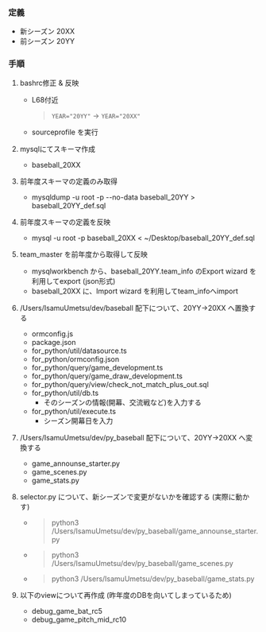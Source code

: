 ### 定義
- 新シーズン 20XX
- 前シーズン 20YY

### 手順
1. bashrc修正 & 反映
    - L68付近
        > `YEAR="20YY"` -> `YEAR="20XX"`
    - sourceprofile を実行

2. mysqlにてスキーマ作成
    - baseball_20XX

3. 前年度スキーマの定義のみ取得
    - mysqldump -u root -p --no-data baseball_20YY > baseball_20YY_def.sql

4. 前年度スキーマの定義を反映
    - mysql -u root -p baseball_20XX < ~/Desktop/baseball_20YY_def.sql

5. team_master を前年度から取得して反映
    - mysqlworkbench から、baseball_20YY.team_info のExport wizard を利用してexport (json形式)
    - baseball_20XX に、Import wizard を利用してteam_infoへimport

6. /Users/IsamuUmetsu/dev/baseball 配下について、20YY->20XX へ置換する
    - ormconfig.js
    - package.json
    - for_python/util/datasource.ts
    - for_python/ormconfig.json
    - for_python/query/game_development.ts
    - for_python/query/game_draw_development.ts
    - for_python/query/view/check_not_match_plus_out.sql
    - for_python/util/db.ts
        - そのシーズンの情報(開幕、交流戦など)を入力する
    - for_python/util/execute.ts
        - シーズン開幕日を入力

7. /Users/IsamuUmetsu/dev/py_baseball 配下について、20YY->20XX へ変換する
    - game_announse_starter.py
    - game_scenes.py
    - game_stats.py

8. selector.py について、新シーズンで変更がないかを確認する (実際に動かす)
    - > python3 /Users/IsamuUmetsu/dev/py_baseball/game_announse_starter.py
    - > python3 /Users/IsamuUmetsu/dev/py_baseball/game_scenes.py
    - > python3 /Users/IsamuUmetsu/dev/py_baseball/game_stats.py

9. 以下のviewについて再作成 (昨年度のDBを向いてしまっているため)
    - debug_game_bat_rc5
    - debug_game_pitch_mid_rc10

